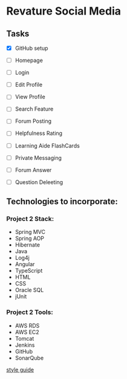 # Revature Social Media

## Tasks
- [x] GitHub setup
- [ ] Homepage
- [ ] Login
- [ ] Edit Profile
- [ ] View Profile
- [ ] Search Feature
- [ ] Forum Posting
- [ ] Helpfulness Rating
- [ ] Learning Aide FlashCards
- [ ] Private Messaging
- [ ] Forum Answer
- [ ] Question Deleeting



## Technologies to incorporate:

### Project 2 Stack:
- Spring MVC
- Spring AOP
- Hibernate
- Java
- Log4j
- Angular
- TypeScript
- HTML
- CSS
- Oracle SQL
- jUnit

### Project 2 Tools:
- AWS RDS
- AWS EC2
- Tomcat
- Jenkins
- GitHub
- SonarQube


[style guide](https://help.github.com/articles/basic-writing-and-formatting-syntax/)

